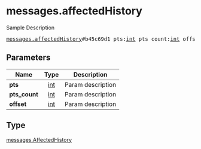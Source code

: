 # messages.affectedHistory

Sample Description

<pre>
<a href="../constructor/messages.affectedHistory.md">messages.affectedHistory</a>#b45c69d1 pts:<a href="../type/int.md">int</a> pts_count:<a href="../type/int.md">int</a> offset:<a href="../type/int.md">int</a> = <a href="../type/messages.AffectedHistory.md">messages.AffectedHistory</a>;
</pre>

## Parameters

| Name | Type | Description |
|------|:----:|-------------|
| **pts** | [int](../type/int.md) | Param description |
| **pts_count** | [int](../type/int.md) | Param description |
| **offset** | [int](../type/int.md) | Param description |

## Type

[messages.AffectedHistory](../type/messages.AffectedHistory.md)
